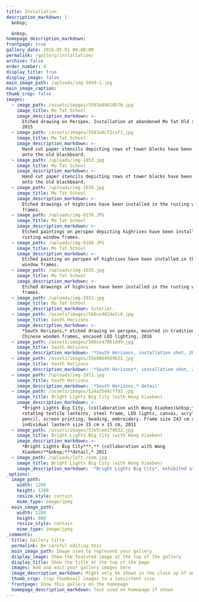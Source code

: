 ```yaml
---
title: Installation
description_markdown: |-
  &nbsp;

  &nbsp;
homepage_description_markdown:
frontpage: true
gallery_date: 2016-05-01 00:00:00
permalink: /gallery/installation/
archive: false
order_number: 4
display_title: true
display_image: false
main_image_path: /uploads/img-1049-1.jpg
main_image_caption:
thumb_crop: false
images:
  - image_path: /assets/images/5583a89410576.jpg
    image_title: Mo Tat School
    image_description_markdown: >-
      Etched drawing on Perspex. Installation at abandoned Mo Tat Old school,
      2015
  - image_path: /assets/images/5583a8cf2caf1.jpg
    image_title: Mo Tat School
    image_description_markdown: >-
      Hand cut paper stencils depicting rows of tower blocks have been layered
      onto the old blackboard.
  - image_path: /uploads/img-1053.jpg
    image_title: Mo Tat School
    image_description_markdown: >-
      Hand cut paper stencils depicting rows of tower blocks have been layered
      onto the old blackboard.
  - image_path: /uploads/img-1039.jpg
    image_title: Mo Tat School
    image_description_markdown: >-
      Etched drawings of highrises have been installed in the rusting window
      frames.
  - image_path: /uploads/img-8176.JPG
    image_title: Mo Tat School
    image_description_markdown: >-
      Etched paintings on perspex depicting highrises have been installed in the
      rusting window frames.
  - image_path: /uploads/img-8180.JPG
    image_title: Mo Tat School
    image_description_markdown: >-
      Etched painting on perspex of highrises have been installed in the rusting
      window frames.
  - image_path: /uploads/img-1035.jpg
    image_title: Mo Tat School
    image_description_markdown: >-
      Etched drawings of highrises have been installed in the rusting window
      frames.
  - image_path: /uploads/img-2951.jpg
    image_title: Mo Tat School
    image_description_markdown: Interior.
  - image_path: /assets/images/566ce4014e2c6.jpg
    image_title: South Horizons
    image_description_markdown: >-
      *South Horizons,* etched drawing on perspex, mounted in traditional
      Chinese wooden frames, encased LED lighting, 2016
  - image_path: /assets/images/566ce47061dd9.jpg
    image_title: South Horizons
    image_description_markdown: '*South Horizons, installation shot, 2016*'
  - image_path: /assets/images/55e8064669b22.jpg
    image_title: South Horizons
    image_description_markdown: '*South Horizons*, installation shot, 2016'
  - image_path: /uploads/img-1971.jpg
    image_title: South Horizons
    image_description_markdown: '*South Horizons,* detail'
  - image_path: /assets/images/524a35e8cffd3.jpg
    image_title: Bright Lights Big City (with Wang Xiaoben)
    image_description_markdown: >-
      *Bright Lights Big City, (collaboration with Wang Xiaoben)&nbsp;*88
      rotating textile lanterns, steel frame, LED lights, canvas, acrylic paint,
      pencil, screen printing, beading, embroidery. Frame size 243 cm x 145 cm,
      individual lantern size 15 cm x 15 cm, 2011
  - image_path: /assets/images/52e5cee1f0632.jpg
    image_title: Bright Lights Big City (with Wang Xiaoben)
    image_description_markdown: >-
      *Bright Lights Big City***,** (collaboration with Wang
      Xiaoben)**&nbsp;***detail,* 2011
  - image_path: /uploads/left-room.jpg
    image_title: Bright Lights Big City (with Wang Xiaoben)
    image_description_markdown: '*Bright Lights Big City*, exhibited at Art+ Shanghai, 2011'
_options:
  image_path:
    width: 1200
    height: 1200
    resize_style: contain
    mime_type: image/jpeg
  main_image_path:
    width: 1200
    height: 800
    resize_style: contain
    mime_type: image/jpeg
_comments:
  title: Gallery title
  permalink: Be careful editing this
  main_image_path: Image used to represent your gallery
  display_image: Show the featured image at the top of the gallery
  display_title: Show the title at the top of the page
  images: Add and edit your gallery images here
  image_description_markdown: Might only be shown in the close up of an image
  thumb_crop: Crop thumbnail images to a consistent size
  frontpage: Show this gallery on the homepage
  homepage_description_markdown: Text used on homepage if shown
---
```


